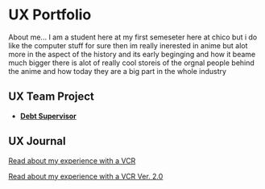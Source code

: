 # UX Portfolio

About me...
I am a student here at my first semeseter here at chico 
but i do like the computer stuff for sure then im really inerested in anime
but alot more in the aspect of the history and its early beginging and how it beame much bigger 
there is alot of really cool storeis of the orgnal people behind the anime and how today they are a big part in the 
whole industry 

## UX Team Project

* **[Debt Supervisor](https://usabilityengineering.github.io/DebtSupervisor/)**

## UX Journal

[Read about my experience with a VCR](j01/)

[Read about my experience with a VCR Ver. 2.0](j02/)
